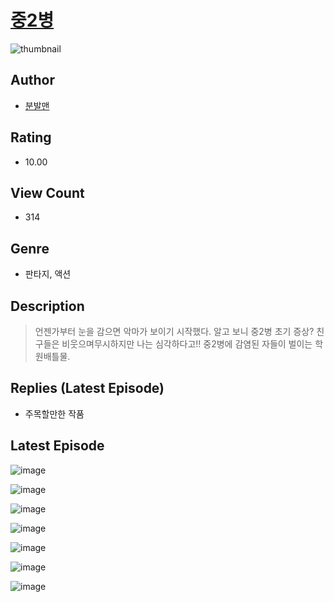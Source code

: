 # [중2병](https://comic.naver.com/challenge/list?titleId=810222)
![thumbnail](https://image-comic.pstatic.net/user_contents_data/challenge_comic/2023/05/23/upload_3486691242444863797_480x623.jpeg)

## Author
- [분발맨](https://comic.naver.com/artistTitle?id=366830)

## Rating
- 10.00

## View Count
- 314

## Genre
- 판타지, 액션

## Description
> 언젠가부터 눈을 감으면 악마가 보이기 시작했다. 알고 보니 중2병 초기 증상? 친구들은 비웃으며무시하지만 나는 심각하다고!! 중2병에 감염된 자들이 벌이는 학원배틀물.

## Replies (Latest Episode)
- 주목할만한 작품

## Latest Episode
![image](https://image-comic.pstatic.net/user_contents_data/challenge_comic/2023/05/23/366830/upload_3763092166250226273.jpeg)

![image](https://image-comic.pstatic.net/user_contents_data/challenge_comic/2023/05/23/366830/upload_7017279133657018721.jpeg)

![image](https://image-comic.pstatic.net/user_contents_data/challenge_comic/2023/05/23/366830/upload_7077751168623130934.jpeg)

![image](https://image-comic.pstatic.net/user_contents_data/challenge_comic/2023/05/23/366830/upload_7291662256053433656.jpeg)

![image](https://image-comic.pstatic.net/user_contents_data/challenge_comic/2023/05/23/366830/upload_7221910564764017972.jpeg)

![image](https://image-comic.pstatic.net/user_contents_data/challenge_comic/2023/05/23/366830/upload_3559593261446488626.jpeg)

![image](https://image-comic.pstatic.net/user_contents_data/challenge_comic/2023/05/23/366830/upload_7305792084344071219.jpeg)
